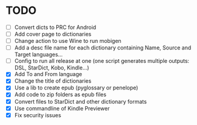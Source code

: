 # TODO
- [ ] Convert dicts to PRC for Android
- [ ] Add cover page to dictionaries
- [ ] Change action to use Wine to run mobigen
- [ ] Add a desc file name for each dictionary containing Name, Source and Target languages...
- [ ] Config to run all release at one (one script generates multiple outputs: DSL, StarDict, Kobo, Kindle...)
- [X] Add To and From language
- [X] Change the title of dictionaries
- [x] Use a lib to create epub (pyglossary or penelope)
- [x] Add code to zip folders as epub files
- [X] Convert files to StarDict and other dictionary formats
- [X] Use commandline of Kindle Previewer
- [X] Fix security issues
